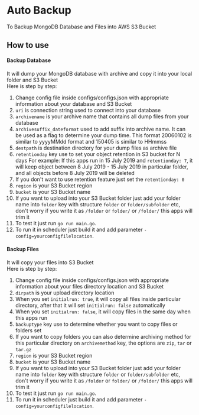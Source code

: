 # Auto Backup
To Backup MongoDB Database and Files into AWS S3 Bucket

How to use
---
#### Backup Database
It will dump your MongoDB database with archive and copy it into your local folder and S3 Bucket  
Here is step by step:
1. Change config file inside configs/configs.json with appropriate information about your database and S3 Bucket
2.	`uri` is connection string used to connect into your database
3.	`archivename` is your archive name that contains all dump files from your database
4.	`archivesuffix_dateformat` used to add suffix into archive name. It can be used as a flag to determine your dump time. This format 20060102 is similar to yyyyMMdd format and 150405 is similar to HHmmss
5.	`destpath` is destination directory for your dump files as archive file
6.	`retentionday` key use to set your object retention in S3 bucket for N days
For example: 
If this apps run in 15 July 2019 and `retentionday: 7`, it will keep object between 8 July 2019 - 15 July 2019 in particular folder, and all objects before 8 July 2019 will be deleted
7.	If you don't want to use retention feature just set the `retentionday: 0`
8.	`region` is your S3 Bucket region
9.	`bucket` is your S3 Bucket name
10.	If you want to upload into your S3 Bucket folder just add your folder name into `folder` key with structure `folder` or `folder/subfolder` etc, don't worry if you write it as `/folder` or `folder/` or `/folder/` this apps will trim it
11. To test it just run `go run main.go`.
12.	To run it in scheduler just build it and add parameter `-config=yourconfigfilelocation`.

#### Backup Files
It will copy your files into S3 Bucket  
Here is step by step:
1. Change config file inside configs/configs.json with appropriate information about your files directory location and S3 Bucket
2. `dirpath` is your upload directory location
3.	When you set `initialrun: true`, it will copy all files inside particular directory, after that it will set `initialrun: false` automatically
4.	When you set `initialrun: false`, it will copy files in the same day when this apps run
5.	`backuptype`  key use to determine whether you want to copy files or folders set
6.	If you want to copy folders you can also determine archiving method for this particular directory on `archivemethod`  key, the options are `zip`, `tar`  or `tar.gz`  
7.	`region` is your S3 Bucket region
8.	`bucket` is your S3 Bucket name
9.	If you want to upload into your S3 Bucket folder just add your folder name into `folder` key with structure `folder` or `folder/subfolder` etc, don't worry if you write it as `/folder` or `folder/` or `/folder/` this apps will trim it
10. To test it just run `go run main.go`.
11.	To run it in scheduler just build it and add parameter `-config=yourconfigfilelocation`.


